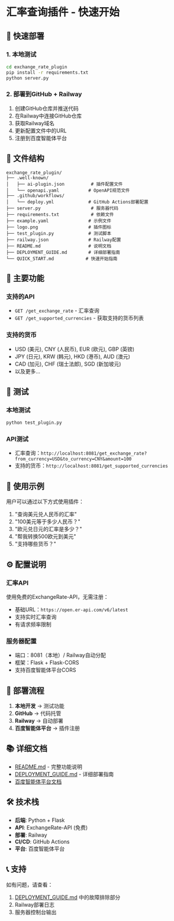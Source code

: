 # 汇率查询插件 - 快速开始

## 🚀 快速部署

### 1. 本地测试
```bash
cd exchange_rate_plugin
pip install -r requirements.txt
python server.py
```

### 2. 部署到GitHub + Railway
1. 创建GitHub仓库并推送代码
2. 在Railway中连接GitHub仓库
3. 获取Railway域名
4. 更新配置文件中的URL
5. 注册到百度智能体平台

## 📁 文件结构
```
exchange_rate_plugin/
├── .well-known/
│   ├── ai-plugin.json          # 插件配置文件
│   └── openapi.yaml           # OpenAPI规范文件
├── .github/workflows/
│   └── deploy.yml             # GitHub Actions部署配置
├── server.py                   # 服务器代码
├── requirements.txt            # 依赖文件
├── example.yaml               # 示例文件
├── logo.png                   # 插件图标
├── test_plugin.py             # 测试脚本
├── railway.json               # Railway配置
├── README.md                  # 说明文档
├── DEPLOYMENT_GUIDE.md        # 详细部署指南
└── QUICK_START.md            # 快速开始指南
```

## 🔧 主要功能

### 支持的API
- `GET /get_exchange_rate` - 汇率查询
- `GET /get_supported_currencies` - 获取支持的货币列表

### 支持的货币
- USD (美元), CNY (人民币), EUR (欧元), GBP (英镑)
- JPY (日元), KRW (韩元), HKD (港币), AUD (澳元)
- CAD (加元), CHF (瑞士法郎), SGD (新加坡元)
- 以及更多...

## 🧪 测试

### 本地测试
```bash
python test_plugin.py
```

### API测试
- 汇率查询：`http://localhost:8081/get_exchange_rate?from_currency=USD&to_currency=CNY&amount=100`
- 支持的货币：`http://localhost:8081/get_supported_currencies`

## 📝 使用示例

用户可以通过以下方式使用插件：
1. "查询美元兑人民币的汇率"
2. "100美元等于多少人民币？"
3. "欧元兑日元的汇率是多少？"
4. "帮我转换500欧元到美元"
5. "支持哪些货币？"

## ⚙️ 配置说明

### 汇率API
使用免费的ExchangeRate-API，无需注册：
- 基础URL：`https://open.er-api.com/v6/latest`
- 支持实时汇率查询
- 有请求频率限制

### 服务器配置
- 端口：8081（本地）/ Railway自动分配
- 框架：Flask + Flask-CORS
- 支持百度智能体平台CORS

## 🔄 部署流程

1. **本地开发** → 测试功能
2. **GitHub** → 代码托管
3. **Railway** → 自动部署
4. **百度智能体平台** → 插件注册

## 📚 详细文档

- [README.md](README.md) - 完整功能说明
- [DEPLOYMENT_GUIDE.md](DEPLOYMENT_GUIDE.md) - 详细部署指南
- [百度智能体平台文档](https://agents.baidu.com/docs/develop/plugin/ability-plugin/basic/quick_pass/)

## 🛠️ 技术栈

- **后端**: Python + Flask
- **API**: ExchangeRate-API (免费)
- **部署**: Railway
- **CI/CD**: GitHub Actions
- **平台**: 百度智能体平台

## 📞 支持

如有问题，请查看：
1. [DEPLOYMENT_GUIDE.md](DEPLOYMENT_GUIDE.md) 中的故障排除部分
2. Railway部署日志
3. 服务器控制台输出 
